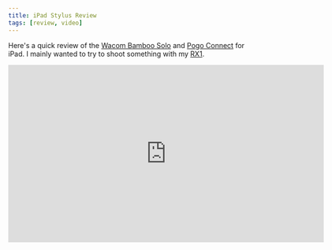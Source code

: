 ```yaml
---
title: iPad Stylus Review
tags: [review, video]
---
```


Here's a quick review of the [Wacom Bamboo Solo](http://www.wacom.com/products/stylus/bamboo-stylus/solo) and [Pogo Connect](http://www.tenonedesign.com/connect.php) for iPad. I mainly wanted to try to shoot something with my [RX1](http://store.sony.com/p/Sony-Cyber-shot-RX1-Full-Frame-35mm-Digital-Camera/en/p/DSCRX1/B).

<div class="video vimeo wide"><iframe src="http://player.vimeo.com/video/63010913?title=0&amp;byline=0&amp;portrait=0" width="640" height="360" frameborder="0" webkitAllowFullScreen mozallowfullscreen allowFullScreen></iframe></div>

